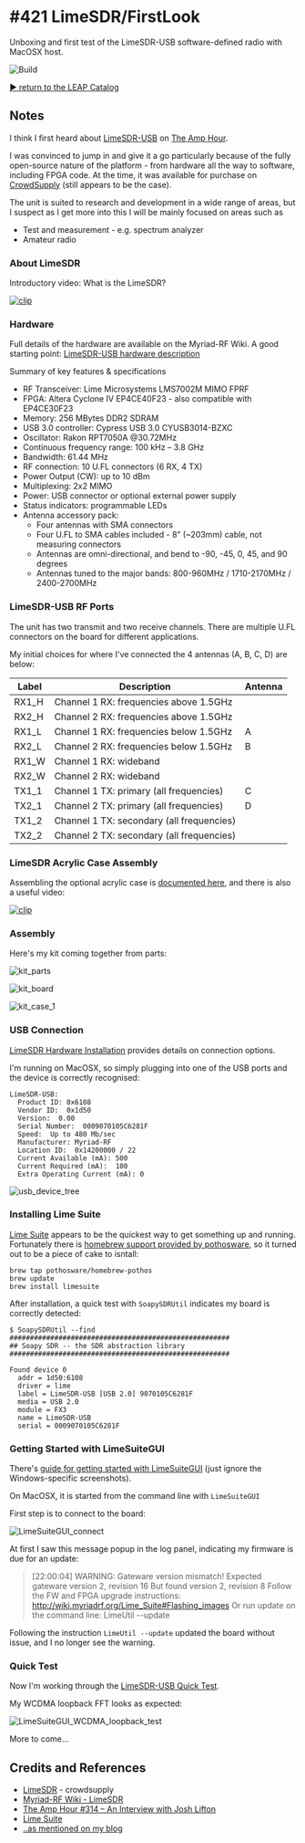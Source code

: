 # #421 LimeSDR/FirstLook

Unboxing and first test of the LimeSDR-USB software-defined radio with MacOSX host.

![Build](./assets/FirstLook_build.jpg?raw=true)

[:arrow_forward: return to the LEAP Catalog](https://leap.tardate.com)

## Notes


I think I first heard about [LimeSDR-USB](https://wiki.myriadrf.org/LimeSDR-USB) on
[The Amp Hour](https://theamphour.com/314-an-interview-with-josh-lifton/).

I was convinced to jump in and give it a go particularly because
of the fully open-source nature of the platform - from hardware all the way to
software, including FPGA code. At the time, it was
available for purchase on [CrowdSupply](https://www.crowdsupply.com/lime-micro/limesdr) (still appears to be the case).

The unit is suited to research and development in a wide range of areas,
but I suspect as I get more into this I will be mainly focused on areas such as

* Test and measurement - e.g. spectrum analyzer
* Amateur radio


### About LimeSDR

Introductory video: What is the LimeSDR?

[![clip](http://img.youtube.com/vi/LnJLiOCEq9I/0.jpg)](http://www.youtube.com/watch?v=LnJLiOCEq9I)

### Hardware

Full details of the hardware are available on the Myriad-RF Wiki.
A good starting point: [LimeSDR-USB hardware description](https://wiki.myriadrf.org/LimeSDR-USB_hardware_description)


Summary of key features & specifications

* RF Transceiver: Lime Microsystems LMS7002M MIMO FPRF
* FPGA: Altera Cyclone IV EP4CE40F23 - also compatible with EP4CE30F23
* Memory: 256 MBytes DDR2 SDRAM
* USB 3.0 controller: Cypress USB 3.0 CYUSB3014-BZXC
* Oscillator: Rakon RPT7050A @30.72MHz
* Continuous frequency range: 100 kHz – 3.8 GHz
* Bandwidth: 61.44 MHz
* RF connection: 10 U.FL connectors (6 RX, 4 TX)
* Power Output (CW): up to 10 dBm
* Multiplexing: 2x2 MIMO
* Power: USB connector or optional external power supply
* Status indicators: programmable LEDs
* Antenna accessory pack:
    - Four antennas with SMA connectors
    - Four U.FL to SMA cables included - 8” (~203mm) cable, not measuring connectors
    - Antennas are omni-directional, and bend to -90, -45, 0, 45, and 90 degrees
    - Antennas tuned to the major bands: 800-960MHz / 1710-2170MHz / 2400-2700MHz


### LimeSDR-USB RF Ports

The unit has two transmit and two receive channels. There are multiple U.FL connectors
on the board for different applications.


My initial choices for where I've connected
the 4 antennas (A, B, C, D) are below:


| Label | Description                               | Antenna    |
|-------|-------------------------------------------|------------|
| RX1_H | Channel 1 RX: frequencies above 1.5GHz    |            |
| RX2_H | Channel 2 RX: frequencies above 1.5GHz    |            |
| RX1_L | Channel 1 RX: frequencies below 1.5GHz    | A          |
| RX2_L | Channel 2 RX: frequencies below 1.5GHz    | B          |
| RX1_W | Channel 1 RX: wideband                    |            |
| RX2_W | Channel 2 RX: wideband                    |            |
| TX1_1 | Channel 1 TX: primary (all frequencies)   | C          |
| TX2_1 | Channel 2 TX: primary (all frequencies)   | D          |
| TX1_2 | Channel 1 TX: secondary (all frequencies) |            |
| TX2_2 | Channel 2 TX: secondary (all frequencies) |            |



### LimeSDR Acrylic Case Assembly

Assembling the optional acrylic case is [documented here](https://github.com/myriadrf/LimeSDR-USB_acrylic_case#assembly),
and there is also a useful video:


[![clip](http://img.youtube.com/vi/4QyM0tKj0Co/0.jpg)](http://www.youtube.com/watch?v=4QyM0tKj0Co)


### Assembly


Here's my kit coming together from parts:

![kit_parts](./assets/kit_parts.jpg?raw=true)

![kit_board](./assets/kit_board.jpg?raw=true)

![kit_case_1](./assets/kit_case_1.jpg?raw=true)


### USB Connection

[LimeSDR Hardware Installation](https://wiki.myriadrf.org/LimeSDR_Hardware_Installation) provides details on connection options.

I'm running on MacOSX, so simply plugging into one of the USB ports and the device is correctly recognised:

```
LimeSDR-USB:
  Product ID: 0x6108
  Vendor ID:  0x1d50
  Version:  0.00
  Serial Number:  0009070105C6281F
  Speed:  Up to 480 Mb/sec
  Manufacturer: Myriad-RF
  Location ID:  0x14200000 / 22
  Current Available (mA): 500
  Current Required (mA):  100
  Extra Operating Current (mA): 0
```

![usb_device_tree](./assets/usb_device_tree.png?raw=true)


### Installing Lime Suite

[Lime Suite](https://wiki.myriadrf.org/Lime_Suite) appears to be the quickest way to get something up and running.
Fortunately there is [homebrew support provided by pothosware](https://github.com/pothosware/homebrew-pothos/wiki),
so it turned out to be a piece of cake to isntall:


```
brew tap pothosware/homebrew-pothos
brew update
brew install limesuite
```

After installation, a quick test with `SoapySDRUtil` indicates my board is correctly detected:

```
$ SoapySDRUtil --find
######################################################
## Soapy SDR -- the SDR abstraction library
######################################################

Found device 0
  addr = 1d50:6108
  driver = lime
  label = LimeSDR-USB [USB 2.0] 9070105C6281F
  media = USB 2.0
  module = FX3
  name = LimeSDR-USB
  serial = 0009070105C6281F
```

### Getting Started with LimeSuiteGUI

There's [guide for getting started with LimeSuiteGUI](https://wiki.myriadrf.org/Getting_Started_with_LimeSDR-USB_and_LimeSuiteGUI)
(just ignore the Windows-specific screenshots).

On MacOSX, it is started from the command line with `LimeSuiteGUI`

First step is to connect to the board:

![LimeSuiteGUI_connect](./assets/LimeSuiteGUI_connect.png?raw=true)

At first I saw this message popup in the log panel, indicating my firmware is due for an update:

> [22:00:04] WARNING: Gateware version mismatch!
>   Expected gateware version 2, revision 16
>   But found version 2, revision 8
>   Follow the FW and FPGA upgrade instructions:
>   http://wiki.myriadrf.org/Lime_Suite#Flashing_images
>   Or run update on the command line: LimeUtil --update

Following the instruction `LimeUtil --update` updated the board without issue, and I no longer see the warning.


### Quick Test

Now I'm working through the [LimeSDR-USB Quick Test](https://wiki.myriadrf.org/LimeSDR-USB_Quick_Test).


My WCDMA loopback FFT looks as expected:

![LimeSuiteGUI_WCDMA_loopback_test](./assets/LimeSuiteGUI_WCDMA_loopback_test.png?raw=true)

More to come...


## Credits and References
* [LimeSDR](https://www.crowdsupply.com/lime-micro/limesdr) - crowdsupply
* [Myriad-RF Wiki - LimeSDR](https://wiki.myriadrf.org/LimeSDR)
* [The Amp Hour #314 – An Interview with Josh Lifton](https://theamphour.com/314-an-interview-with-josh-lifton/)
* [Lime Suite](https://wiki.myriadrf.org/Lime_Suite)
* [..as mentioned on my blog](https://blog.tardate.com/2018/10/leap421-limesdr-first-look.html)
